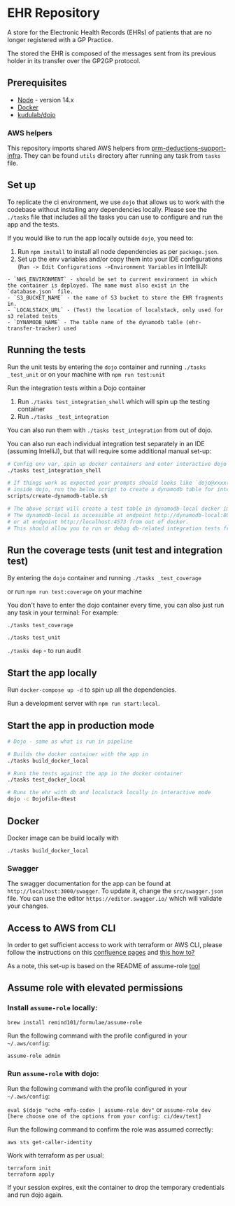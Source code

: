 # EHR Repository

A store for the Electronic Health Records (EHRs) of patients that are no longer registered with a GP Practice.

The stored the EHR is composed of the messages sent from its previous holder in its transfer over the GP2GP protocol.

## Prerequisites

- [Node](https://nodejs.org/en/download/package-manager/#nvm) - version 14.x
- [Docker](https://docs.docker.com/install/)
- [kudulab/dojo](https://github.com/kudulab/dojo#installation)

### AWS helpers

This repository imports shared AWS helpers from [prm-deductions-support-infra](https://github.com/nhsconnect/prm-deductions-support-infra/).
They can be found `utils` directory after running any task from `tasks` file.

## Set up

To replicate the ci environment, we use `dojo` that allows us to work with the codebase without installing any dependencies locally.
Please see the `./tasks` file that includes all the tasks you can use to configure and run the app and the tests.

If you would like to run the app locally outside `dojo`, you need to:
1. Run `npm install` to install all node dependencies as per `package.json`.
2. Set up the env variables and/or copy them into your IDE configurations (`Run -> Edit Configurations ->Environment Variables` in IntelliJ):
```
- `NHS_ENVIRONMENT` - should be set to current environment in which the container is deployed. The name must also exist in the `database.json` file.
- `S3_BUCKET_NAME` - the name of S3 bucket to store the EHR fragments in.
- `LOCALSTACK_URL` - (Test) the location of localstack, only used for s3 related tests
- `DYNAMODB_NAME` - The table name of the dynamodb table (ehr-transfer-tracker) used
```

## Running the tests

Run the unit tests by entering the `dojo` container and running `./tasks _test_unit`
or on your machine with `npm run test:unit`

Run the integration tests within a Dojo container

1. Run `./tasks test_integration_shell` which will spin up the testing container
2. Run `./tasks _test_integration`

You can also run them with `./tasks test_integration` from out of dojo.

You can also run each individual integration test separately in an IDE (assuming IntelliJ),
but that will require some additional manual set-up:

```bash
# Config env var, spin up docker containers and enter interactive dojo environment
./tasks test_integration_shell

# If things work as expected your prompts should looks like `dojo@xxxx(node-dojo):/dojo/work$`
# inside dojo, run the below script to create a dynamodb table for integration test
scripts/create-dynamodb-table.sh

# The above script will create a test table in dynamodb-local docker image. 
# The dynamodb-local is accessible at endpoint http://dynamodb-local:8000 within docker, 
# or at endpoint http://localhost:4573 from out of docker.
# This should allow you to run or debug db-related integration tests from Intellij's play button. 
```

## Run the coverage tests (unit test and integration test)

By entering the `dojo` container and running `./tasks _test_coverage`

or run `npm run test:coverage` on your machine

You don't have to enter the dojo container every time, you can also just run any task in your terminal:
For example:

`./tasks test_coverage`

`./tasks test_unit`

`./tasks dep` - to run audit


## Start the app locally

Run `docker-compose up -d` to spin up all the dependencies.

Run a development server with `npm run start:local`.

## Start the app in production mode

```bash
# Dojo - same as what is run in pipeline

# Builds the docker container with the app in
./tasks build_docker_local

# Runs the tests against the app in the docker container
./tasks test_docker_local

# Runs the ehr with db and localstack locally in interactive mode
dojo -c Dojofile-dtest
```

## Docker

Docker image can be build locally with

```
./tasks build_docker_local
```

### Swagger

The swagger documentation for the app can be found at `http://localhost:3000/swagger`. To update it, change the
`src/swagger.json` file. You can use the editor `https://editor.swagger.io/` which will validate your changes.

## Access to AWS from CLI

In order to get sufficient access to work with terraform or AWS CLI, please follow the instructions on this [confluence pages](https://gpitbjss.atlassian.net/wiki/spaces/TW/pages/11384160276/AWS+Accounts+and+Roles)
and [this how to?](https://gpitbjss.atlassian.net/wiki/spaces/TW/pages/11286020174/How+to+set+up+access+to+AWS+from+CLI)

As a note, this set-up is based on the README of assume-role [tool](https://github.com/remind101/assume-role)

## Assume role with elevated permissions

### Install `assume-role` locally:
`brew install remind101/formulae/assume-role`

Run the following command with the profile configured in your `~/.aws/config`:

`assume-role admin`

### Run `assume-role` with dojo:
Run the following command with the profile configured in your `~/.aws/config`:

`eval $(dojo "echo <mfa-code> | assume-role dev"`
or
`assume-role dev [here choose one of the options from your config: ci/dev/test]`

Run the following command to confirm the role was assumed correctly:

`aws sts get-caller-identity`

Work with terraform as per usual:

```
terraform init
terraform apply
```

If your session expires, exit the container to drop the temporary credentials and run dojo again.